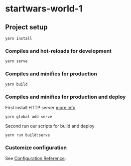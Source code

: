 # startwars-world-1

## Project setup

```
yarn install
```

### Compiles and hot-reloads for development

```
yarn serve
```

### Compiles and minifies for production

```
yarn build
```

### Compiles and minifies for production and deploy

First install HTTP server [more info](https://cli.vuejs.org/guide/deployment.html).

```
yarn global add serve
```

Second run our scripts for build and deploy

```
yarn run build:serve
```

### Customize configuration

See [Configuration Reference](https://cli.vuejs.org/config/).

